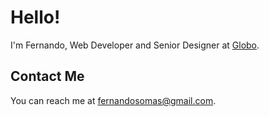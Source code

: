 # Hello!

I'm Fernando, Web Developer and Senior Designer at [Globo](https://www.globo.com/).

## Contact Me

You can reach me at <fernandosomas@gmail.com>.
